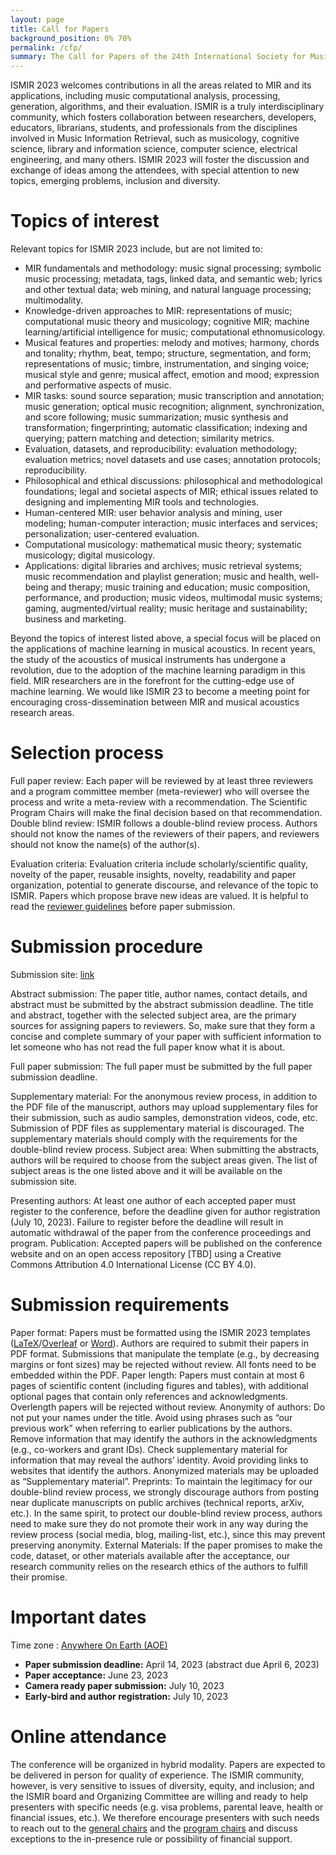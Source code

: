```yaml
---
layout: page
title: Call for Papers
background_position: 0% 70%
permalink: /cfp/
summary: The Call for Papers of the 24th International Society for Music Information Retrieval Conference
---
```


ISMIR 2023 welcomes contributions in all the areas related to MIR and its applications, including music computational analysis, processing, generation, algorithms, and their evaluation. ISMIR is a truly interdisciplinary community, which fosters collaboration between researchers, developers, educators, librarians, students, and professionals from the disciplines involved in Music Information Retrieval, such as musicology, cognitive science, library and information science, computer science, electrical engineering, and many others. ISMIR 2023 will foster the discussion and exchange of ideas among the attendees, with special attention to new topics, emerging problems, inclusion and diversity.

# Topics of interest

Relevant topics for ISMIR 2023 include, but are not limited to:
- MIR fundamentals and methodology: music signal processing; symbolic music processing; metadata, tags, linked data, and semantic web; lyrics and other textual data; web mining, and natural language processing; multimodality.
- Knowledge-driven approaches to MIR: representations of music; computational music theory and musicology; cognitive MIR; machine learning/artificial intelligence for music; computational ethnomusicology.	
- Musical features and properties: melody and motives; harmony, chords and tonality; rhythm, beat, tempo; structure, segmentation, and form; representations of music; timbre, instrumentation, and singing voice; musical style and genre; musical affect, emotion and mood; expression and performative aspects of music.
- MIR tasks: sound source separation; music transcription and annotation; music generation; optical music recognition; alignment, synchronization, and score following; music summarization; music synthesis and transformation; fingerprinting; automatic classification; indexing and querying; pattern matching and detection; similarity metrics. 
- Evaluation, datasets, and reproducibility: evaluation methodology; evaluation metrics; novel datasets and use cases; annotation protocols; reproducibility.
- Philosophical and ethical discussions: philosophical and methodological foundations; legal and societal aspects of MIR; ethical issues related to designing and implementing MIR tools and technologies.
- Human-centered MIR: user behavior analysis and mining, user modeling; human-computer interaction; music interfaces and services; personalization; user-centered evaluation.
- Computational musicology: mathematical music theory; systematic musicology; digital musicology.			
- Applications: digital libraries and archives; music retrieval systems; music recommendation and playlist generation; music and health, well-being and therapy; music training and education; music composition, performance, and production; music videos, multimodal music systems; gaming, augmented/virtual reality; music heritage and sustainability; business and marketing.


Beyond the topics of interest listed above, a special focus will be placed on the applications of machine learning in musical acoustics. In recent years, the study of the acoustics of musical instruments has undergone a revolution, due to the adoption of the machine learning paradigm in this field. MIR researchers are in the forefront for the cutting-edge use of machine learning. We would like ISMIR 23 to become a meeting point for encouraging cross-dissemination between MIR and musical acoustics research areas. 

# Selection process
Full paper review: Each paper will be reviewed by at least three reviewers and a program committee member (meta-reviewer) who will oversee the process and write a meta-review with a recommendation. The Scientific Program Chairs will make the final decision based on that recommendation.
Double blind review: ISMIR follows a double-blind review process. Authors should not know the names of the reviewers of their papers, and reviewers should not know the name(s) of the author(s).

Evaluation criteria: Evaluation criteria include scholarly/scientific quality, novelty of the paper, reusable insights, novelty, readability and paper organization, potential to generate discourse, and relevance of the topic to ISMIR. Papers which propose brave new ideas are valued. It is helpful to read the [reviewer guidelines](https://ismir.net/reviewer-guidelines) before paper submission.

# Submission procedure
Submission site: [link](https://cmt3.research.microsoft.com/ISMIR2023/)

Abstract submission: The paper title, author names, contact details, and abstract must be submitted by the abstract submission deadline. The title and abstract, together with the selected subject area, are the primary sources for assigning papers to reviewers. So, make sure that they form a concise and complete summary of your paper with sufficient information to let someone who has not read the full paper know what it is about.

Full paper submission: The full paper must be submitted by the full paper submission deadline.

Supplementary material: For the anonymous review process, in addition to the PDF file of the manuscript, authors may upload supplementary files for their submission, such as audio samples, demonstration videos, code, etc. Submission of PDF files as supplementary material is discouraged. The supplementary materials should comply with the requirements for the double-blind review process.
Subject area: When submitting the abstracts, authors will be required to choose from the subject areas given. The list of subject areas is the one listed above and it will be available on the submission site.

Presenting authors: At least one author of each accepted paper must register to the conference, before the deadline given for author registration (July 10, 2023). Failure to register before the deadline will result in automatic withdrawal of the paper from the conference proceedings and program.
Publication: Accepted papers will be published on the conference website and on an open access repository [TBD] using a Creative Commons Attribution 4.0 International License (CC BY 4.0).

# Submission requirements

Paper format: Papers must be formatted using the ISMIR 2023 templates ([LaTeX](https://github.com/ismir/paper_templates/releases/tag/2023v1)/[Overleaf](https://www.overleaf.com/read/sphbbwnnpjqx) or [Word](https://github.com/ismir/paper_templates/releases/tag/2023v1)). Authors are required to submit their papers in PDF format. Submissions that manipulate the template (e.g., by decreasing margins or font sizes) may be rejected without review. All fonts need to be embedded within the PDF.
Paper length: Papers must contain at most 6 pages of scientific content (including figures and tables), with additional optional pages that contain only references and acknowledgments. Overlength papers will be rejected without review.
Anonymity of authors: Do not put your names under the title. Avoid using phrases such as “our previous work” when referring to earlier publications by the authors. Remove information that may identify the authors in the acknowledgments (e.g., co-workers and grant IDs). Check supplementary material for information that may reveal the authors’ identity. Avoid providing links to websites that identify the authors. Anonymized materials may be uploaded as “Supplementary material”.
Preprints: To maintain the legitimacy for our double-blind review process, we strongly discourage authors from posting near duplicate manuscripts on public archives (technical reports, arXiv, etc.). In the same spirit, to protect our double-blind review process, authors need to make sure they do not promote their work in any way during the review process (social media, blog, mailing-list, etc.), since this may prevent preserving anonymity.
External Materials: If the paper promises to make the code, dataset, or other materials available after the acceptance, our research community relies on the research ethics of the authors to fulfill their promise.

# Important dates

Time zone : [Anywhere On Earth (AOE)](https://www.timeanddate.com/time/zones/aoe)

- **Paper submission deadline:** April 14, 2023 (abstract due April 6, 2023)
- **Paper acceptance:** June 23, 2023
- **Camera ready paper submission:** July 10, 2023
- **Early-bird and author registration:** July 10, 2023

# Online attendance

The conference will be organized in hybrid modality. Papers are expected to be delivered in person for quality of experience. The ISMIR community, however, is very sensitive to issues of diversity, equity, and inclusion; and the ISMIR board and Organizing Committee are willing and ready to help presenters with specific needs (e.g. visa problems, parental leave, health or financial issues, etc.). We therefore encourage presenters with such needs to reach out to the [general chairs](mailto:ismir2023@ismir.net) and the [program chairs](mailto:ismir2023-papers@ismir.net) and discuss exceptions to the in-presence rule or possibility of financial support.
